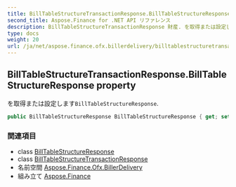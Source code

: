 ```yaml
---
title: BillTableStructureTransactionResponse.BillTableStructureResponse
second_title: Aspose.Finance for .NET API リファレンス
description: BillTableStructureTransactionResponse 財産. を取得または設定しますBillTableStructureResponse.
type: docs
weight: 20
url: /ja/net/aspose.finance.ofx.billerdelivery/billtablestructuretransactionresponse/billtablestructureresponse/
---
```

## BillTableStructureTransactionResponse.BillTableStructureResponse property

を取得または設定します`BillTableStructureResponse`.

```csharp
public BillTableStructureResponse BillTableStructureResponse { get; set; }
```

### 関連項目

* class [BillTableStructureResponse](../../billtablestructureresponse/)
* class [BillTableStructureTransactionResponse](../)
* 名前空間 [Aspose.Finance.Ofx.BillerDelivery](../../billtablestructuretransactionresponse/)
* 組み立て [Aspose.Finance](../../../)


